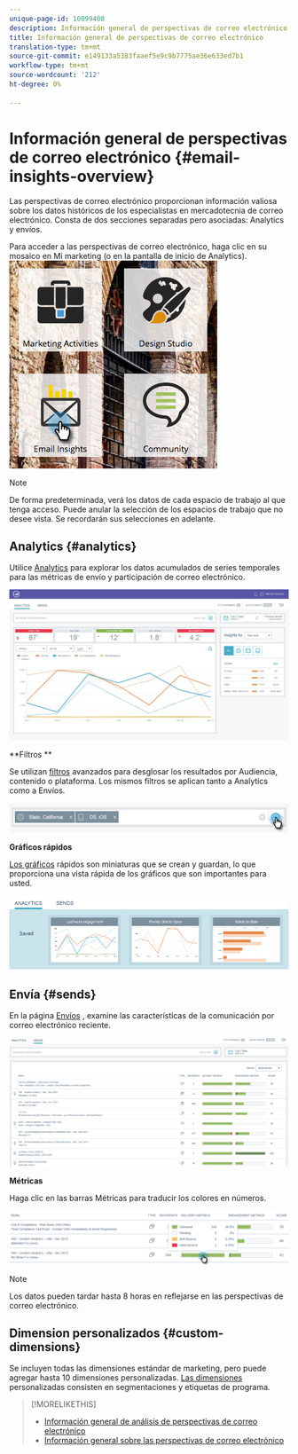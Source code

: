 ```yaml
---
unique-page-id: 10099408
description: Información general de perspectivas de correo electrónico - Documentos de marketing - Documentación del producto
title: Información general de perspectivas de correo electrónico
translation-type: tm+mt
source-git-commit: e149133a5383faaef5e9c9b7775ae36e633ed7b1
workflow-type: tm+mt
source-wordcount: '212'
ht-degree: 0%

---
```



# Información general de perspectivas de correo electrónico {#email-insights-overview}

Las perspectivas de correo electrónico proporcionan información valiosa sobre los datos históricos de los especialistas en mercadotecnia de correo electrónico. Consta de dos secciones separadas pero asociadas: Analytics y envíos.

Para acceder a las perspectivas de correo electrónico, haga clic en su mosaico en Mi marketing (o en la pantalla de inicio de Analytics).   ![](assets/icon.png)

>[!NOTE]
>
>De forma predeterminada, verá los datos de cada espacio de trabajo al que tenga acceso. Puede anular la selección de los espacios de trabajo que no desee vista. Se recordarán sus selecciones en adelante.

## Analytics {#analytics}

Utilice [Analytics](email-insights-analytics-overview.md) para explorar los datos acumulados de series temporales para las métricas de envío y participación de correo electrónico.

![](assets/emailanalytics.jpg)

**Filtros **

Se utilizan [filtros](filtering-in-email-insights.md) avanzados para desglosar los resultados por Audiencia, contenido o plataforma. Los mismos filtros se aplican tanto a Analytics como a Envíos.

![](assets/filter.png)

**Gráficos rápidos**

[Los gráficos](email-insights-quick-charts.md) rápidos son miniaturas que se crean y guardan, lo que proporciona una vista rápida de los gráficos que son importantes para usted.

![](assets/three.png)

## Envía {#sends}

En la página [Envíos](email-insights-sends-overview.md) , examine las características de la comunicación por correo electrónico reciente.

![](assets/two.png)

**Métricas**

Haga clic en las barras Métricas para traducir los colores en números.

![](assets/delivery-metrics.png)

>[!NOTE]
>
>Los datos pueden tardar hasta 8 horas en reflejarse en las perspectivas de correo electrónico.

## Dimension personalizados {#custom-dimensions}

Se incluyen todas las dimensiones estándar de marketing, pero puede agregar hasta 10 dimensiones personalizadas. [Las dimensiones](custom-dimensions-for-email-insights.md) personalizadas consisten en segmentaciones y etiquetas de programa.

>[!MORELIKETHIS]
>
>* [Información general de análisis de perspectivas de correo electrónico](email-insights-analytics-overview.md)
>* [Información general sobre las perspectivas de correo electrónico](email-insights-sends-overview.md)

>



